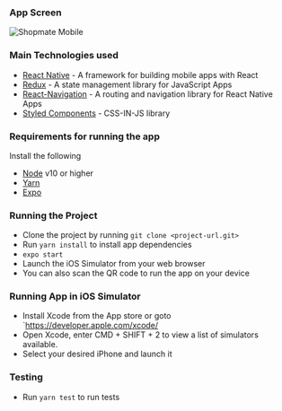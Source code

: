 ### App Screen

![Shopmate Mobile](https://res.cloudinary.com/dn6fnuhxr/image/upload/v1564572809/appintro.gif)

### Main Technologies used

- [React Native](https://facebook.github.io/react-native/) - A framework for building mobile apps with React
- [Redux](https://redux.js.org/) - A state management library for JavaScript Apps
- [React-Navigation](https://reactnavigation.org/) - A routing and navigation library for React Native Apps
- [Styled Components](https://www.styled-components.com/) - CSS-IN-JS library

### Requirements for running the app

Install the following

- [Node](https://nodejs.org/en/) v10 or higher
- [Yarn](https://yarnpkg.com/en/)
- [Expo](https://expo.io/)

### Running the Project

- Clone the project by running `git clone <project-url.git>`
- Run `yarn install` to install app dependencies
- `expo start`
- Launch the iOS Simulator from your web browser
- You can also scan the QR code to run the app on your device

### Running App in iOS Simulator

- Install Xcode from the App store or goto `https://developer.apple.com/xcode/
- Open Xcode, enter CMD + SHIFT + 2 to view a list of simulators available.
- Select your desired iPhone and launch it

### Testing

- Run `yarn test` to run tests
